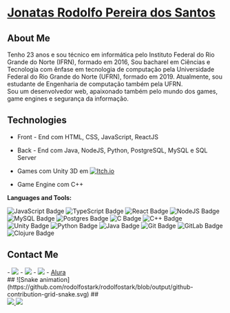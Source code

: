# <a href="https://www.linkedin.com/in/jonatas-rodolfo-santos/">Jonatas Rodolfo Pereira dos Santos</a>
 
## About Me
Tenho 23 anos e sou técnico em informática pelo Instituto Federal do Rio Grande do Norte (IFRN), formado em 2016, Sou bacharel em Ciências e Tecnologia com ênfase em tecnologia de computação pela Universidade Federal do Rio Grande do Norte (UFRN), formado em 2019. Atualmente, sou estudante de Engenharia de computação também pela UFRN. 
<br>
Sou um desenvolvedor web, apaixonado também pelo mundo dos games, game engines e segurança da informação.

## Technologies
- Front - End com HTML, CSS, JavaScript, ReactJS
- Back - End com Java, NodeJS, Python, PostgreSQL, MySQL e SQL Server

- Games com Unity 3D em <a href="https://rodolfostark.itch.io/apocalipse-zumbi"><img alt="Itch.io" src="https://img.shields.io/badge/Itch-%23FF0B34.svg?style=for-the-badge&logo=Itch.io&logoColor=white"/></a>
- Game Engine com C++

**Languages and Tools:**  

![JavaScript Badge](https://img.shields.io/badge/javascript-%23323330.svg?style=for-the-badge&logo=javascript&logoColor=%23F7DF1E)
![TypeScript Badge](https://img.shields.io/badge/typescript-%23007ACC.svg?style=for-the-badge&logo=typescript&logoColor=white)
![React Badge](https://img.shields.io/badge/react-%2320232a.svg?style=for-the-badge&logo=react&logoColor=%2361DAFB)
![NodeJS Badge](https://img.shields.io/badge/node.js-%2343853D.svg?style=for-the-badge&logo=node-dot-js&logoColor=white)
![MySQL Badge](https://img.shields.io/badge/mysql-%2300f.svg?style=for-the-badge&logo=mysql&logoColor=white)
![Postgres Badge](https://img.shields.io/badge/postgres-%23316192.svg?style=for-the-badge&logo=postgresql&logoColor=white)
![C Badge](https://img.shields.io/badge/c-%2300599C.svg?style=for-the-badge&logo=c&logoColor=white)
![C++ Badge](https://img.shields.io/badge/c++-%2300599C.svg?style=for-the-badge&logo=c%2B%2B&logoColor=white)
![Unity Badge](https://img.shields.io/badge/unity-%23000000.svg?style=for-the-badge&logo=unity&logoColor=white)
![Python Badge](https://img.shields.io/badge/python-%2314354C.svg?style=for-the-badge&logo=python&logoColor=white)
![Java Badge](https://img.shields.io/badge/java-%23ED8B00.svg?style=for-the-badge&logo=java&logoColor=white)
![Git Badge](https://img.shields.io/badge/git-%23F05033.svg?style=for-the-badge&logo=git&logoColor=white)
![GitLab Badge](https://img.shields.io/badge/gitlab-%23181717.svg?style=for-the-badge&logo=gitlab&logoColor=white)
![Clojure Badge](https://img.shields.io/badge/Clojure-%23Clojure.svg?style=for-the-badge&logo=Clojure&logoColor=Clojure)
 
##  Contact Me
<div>
- <a href="https://www.linkedin.com/in/jonatas-rodolfo-santos/"><img src="https://img.shields.io/badge/-LinkedIn-%230077B5?style=for-the-badge&logo=linkedin&logoColor=white" target="_blank"></a>
- <a href="mailto:rodolfostark@ufrn.edu.br"><img src="https://img.shields.io/badge/-Gmail-%23333?style=for-the-badge&logo=gmail&logoColor=white" target="_blank"></a>
- <a href="https://tryhackme.com/p/rodolfostark"><img src="https://img.shields.io/static/v1?style=for-the-badge&message=TryHackMe&color=212C42&logo=TryHackMe&logoColor=FFFFFF&label=" target="_blank"></a>
- <a href="https://cursos.alura.com.br/user/rodolfojonatas">Alura</a>
</div>
##
![Snake animation](https://github.com/rodolfostark/rodolfostark/blob/output/github-contribution-grid-snake.svg)
##
<div>
  <a href="https://github.com/rodolfostark">
  <img height="180em" src="https://github-readme-stats.vercel.app/api?username=rodolfostark&show_icons=true&theme=dracula&include_all_commits=true&count_private=true"/>
  <img height="180em" src="https://github-readme-stats.vercel.app/api/top-langs/?username=rodolfostark&layout=compact&langs_count=7&theme=dracula"/>
</div>
